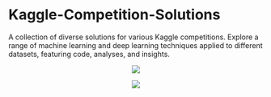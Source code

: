 # Kaggle-Competition-Solutions
A collection of diverse solutions for various Kaggle competitions. Explore a range of machine learning and deep learning techniques applied to different datasets, featuring code, analyses, and insights.


<p align="center">
  <img src="https://github.com/SG-Hangaan/Kaggle-Competition-Solutions/assets/127215110/6669c3c6-143d-4117-8664-3556d2d1765d"/>
</p>


<p align="center">
  <img src="https://github.com/SG-Hangaan/Kaggle-Competition-Solutions/assets/127215110/55b2baf6-976b-4fdc-9776-fcffd6af9662"/>
</p>




